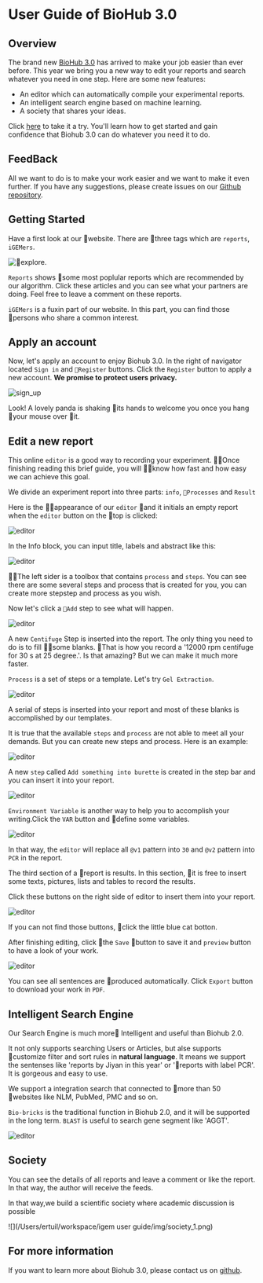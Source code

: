 # User Guide of BioHub 3.0

## Overview

The brand new [BioHub 3.0](https://biohub.tech) has arrived to make your job easier than ever before. This year we bring you a new way to edit your reports and search whatever you need in one step. Here are some new features:

* An editor which can automatically compile your experimental reports.
* An intelligent search engine based on machine learning.
* A society that shares your ideas.

Click [here](https://biohub.tech) to take it a try. You'll learn how to get started and gain confidence that Biohub 3.0 can do whatever you need it to do.

## FeedBack

All we want to do is to make your work easier and we want to make it even further. If you have any suggestions, please create issues on our [Github repository](https://github.com/USTCSoftware2018/Frontend).

## Getting Started

Have a first look at our website. There are three tags which are `reports`, `iGEMers`.

![explore](./img/explore_reports.png).

`Reports` shows some most poplular reports which are recommended by our algorithm. Click these articles and you can see what your partners are doing. Feel free to leave a comment on these reports.

`iGEMers` is a fuxin part of our website. In this part, you can find those persons who share a common interest.

## Apply an account

Now, let's apply an account to enjoy Biohub 3.0. In the right of navigator located `Sign in` and `Register` buttons. Click the `Register` button to apply a new account. **We promise to protect users privacy.**

![sign_up](./img/sign_up.png)

Look! A lovely panda is shaking its hands to welcome you once you hang your mouse over it.

## Edit a new report

This online `editor` is a good way to recording your experiment. Once finishing reading this brief guide, you will know how fast and how easy we can achieve this goal.

We divide an experiment report into three parts: `info`, `Processes` and `Result`

Here is the appearance of our `editor` and it initials an empty report when the `editor` button on the top is clicked:

![editor](./img/editor_main.png)

In the Info block, you can input title, labels and abstract like this:

![editor](./img/editor_info.png)

The left sider is a toolbox that contains `process` and `steps`. You can see there are some several steps and process that is created for you, you can create more stepstep and process as you wish.

Now let's click a `Add` step to see what will happen.

![editor](./img/editor_step.png)

A new `Centifuge` Step is inserted into the report. The only thing you need to do is to fill some blanks. That is how you record a '12000 rpm centifuge for 30 s at 25 degree.'. Is that amazing? But we can make it much more faster.

`Process` is a set of steps or a template. Let's try `Gel Extraction`.

![editor](./img/editor_process.png)

A serial of steps is inserted into your report and most of these blanks is accomplished by our templates.

It is true that the available `steps` and `process` are not able to meet all your demands. But you can create new steps and process. Here is an example:

![editor](./img/editor_new.png)

A new `step` called `Add something into burette` is created in the step bar and you can insert it into your report.

![editor](./img/editor_new_step.png)

`Environment Variable` is another way to help you to accomplish your writing.Click the `VAR` button and define some variables.

![editor](./img/editor_var.png)

In that way, the `editor` will replace all `@v1` pattern  into `30` and `@v2` pattern into `PCR` in the report.

The third section of a report is results. In this section, it is free to insert some texts, pictures, lists and tables to record the results.

Click these buttons on the right side of editor to insert them into your report.

![editor](./img/editor_result.png)

If you can not find those buttons, click the little blue cat botton.

After finishing editing, click the `Save` button to save it and `preview` button to have a look of your work.

![editor](./img/editor_preview.png)

You can see all sentences are produced automatically. Click `Export` button to download your work in `PDF`.

## Intelligent Search Engine

Our Search Engine is much more Intelligent and useful than Biohub 2.0.

It not only supports searching Users or Articles, but alse supports customize filter and sort rules in **natural language**. It means we support the sentenses like 'reports by Jiyan in this year' or 'reports with label PCR'. It is gorgeous and easy to use.

We support a integration search that connected to more than 50 websites like NLM, PubMed, PMC and so on.

`Bio-bricks` is the traditional function in Biohub 2.0, and it will be supported in the long term. `BLAST` is useful to search gene segment like 'AGGT'.

![editor](./img/search.png)

## Society

You can see the details of all reports and leave a comment or like the report. In that way, the author will receive the feeds.

In that way,we build a scientific society where academic discussion is possible

![](/Users/ertuil/workspace/igem user guide/img/society_1.png)

## For more information

If you want to learn more about Biohub 3.0, please contact us on [github](https://github.com/USTCSoftware2018).